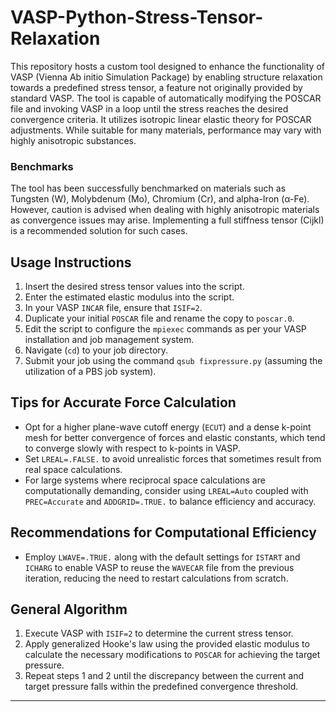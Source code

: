 # VASP-Python-Stress-Tensor-Relaxation

This repository hosts a custom tool designed to enhance the functionality of VASP (Vienna Ab initio Simulation Package) by enabling structure relaxation towards a predefined stress tensor, a feature not originally provided by standard VASP. The tool is capable of automatically modifying the POSCAR file and invoking VASP in a loop until the stress reaches the desired convergence criteria. It utilizes isotropic linear elastic theory for POSCAR adjustments. While suitable for many materials, performance may vary with highly anisotropic substances.

### Benchmarks

The tool has been successfully benchmarked on materials such as Tungsten (W), Molybdenum (Mo), Chromium (Cr), and alpha-Iron (α-Fe). However, caution is advised when dealing with highly anisotropic materials as convergence issues may arise. Implementing a full stiffness tensor (Cijkl) is a recommended solution for such cases.

## Usage Instructions

1. Insert the desired stress tensor values into the script.
2. Enter the estimated elastic modulus into the script.
3. In your VASP `INCAR` file, ensure that `ISIF=2`.
4. Duplicate your initial `POSCAR` file and rename the copy to `poscar.0`.
5. Edit the script to configure the `mpiexec` commands as per your VASP installation and job management system.
6. Navigate (`cd`) to your job directory.
7. Submit your job using the command `qsub fixpressure.py` (assuming the utilization of a PBS job system).

## Tips for Accurate Force Calculation

- Opt for a higher plane-wave cutoff energy (`ECUT`) and a dense k-point mesh for better convergence of forces and elastic constants, which tend to converge slowly with respect to k-points in VASP.
- Set `LREAL=.FALSE.` to avoid unrealistic forces that sometimes result from real space calculations.
- For large systems where reciprocal space calculations are computationally demanding, consider using `LREAL=Auto` coupled with `PREC=Accurate` and `ADDGRID=.TRUE.` to balance efficiency and accuracy.

## Recommendations for Computational Efficiency

- Employ `LWAVE=.TRUE.` along with the default settings for `ISTART` and `ICHARG` to enable VASP to reuse the `WAVECAR` file from the previous iteration, reducing the need to restart calculations from scratch.

## General Algorithm

1. Execute VASP with `ISIF=2` to determine the current stress tensor.
2. Apply generalized Hooke's law using the provided elastic modulus to calculate the necessary modifications to `POSCAR` for achieving the target pressure.
3. Repeat steps 1 and 2 until the discrepancy between the current and target pressure falls within the predefined convergence threshold.

---
